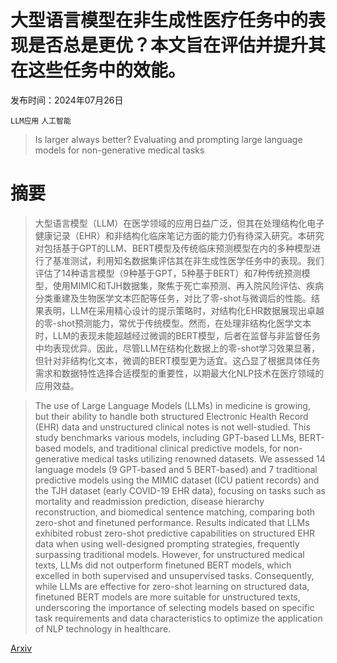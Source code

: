# 大型语言模型在非生成性医疗任务中的表现是否总是更优？本文旨在评估并提升其在这些任务中的效能。

发布时间：2024年07月26日

`LLM应用` `人工智能`

> Is larger always better? Evaluating and prompting large language models for non-generative medical tasks

# 摘要

> 大型语言模型（LLM）在医学领域的应用日益广泛，但其在处理结构化电子健康记录（EHR）和非结构化临床笔记方面的能力仍有待深入研究。本研究对包括基于GPT的LLM、BERT模型及传统临床预测模型在内的多种模型进行了基准测试，利用知名数据集评估其在非生成性医学任务中的表现。我们评估了14种语言模型（9种基于GPT，5种基于BERT）和7种传统预测模型，使用MIMIC和TJH数据集，聚焦于死亡率预测、再入院风险评估、疾病分类重建及生物医学文本匹配等任务，对比了零-shot与微调后的性能。结果表明，LLM在采用精心设计的提示策略时，对结构化EHR数据展现出卓越的零-shot预测能力，常优于传统模型。然而，在处理非结构化医学文本时，LLM的表现未能超越经过微调的BERT模型，后者在监督与非监督任务中均表现优异。因此，尽管LLM在结构化数据上的零-shot学习效果显著，但针对非结构化文本，微调的BERT模型更为适宜。这凸显了根据具体任务需求和数据特性选择合适模型的重要性，以期最大化NLP技术在医疗领域的应用效益。

> The use of Large Language Models (LLMs) in medicine is growing, but their ability to handle both structured Electronic Health Record (EHR) data and unstructured clinical notes is not well-studied. This study benchmarks various models, including GPT-based LLMs, BERT-based models, and traditional clinical predictive models, for non-generative medical tasks utilizing renowned datasets. We assessed 14 language models (9 GPT-based and 5 BERT-based) and 7 traditional predictive models using the MIMIC dataset (ICU patient records) and the TJH dataset (early COVID-19 EHR data), focusing on tasks such as mortality and readmission prediction, disease hierarchy reconstruction, and biomedical sentence matching, comparing both zero-shot and finetuned performance. Results indicated that LLMs exhibited robust zero-shot predictive capabilities on structured EHR data when using well-designed prompting strategies, frequently surpassing traditional models. However, for unstructured medical texts, LLMs did not outperform finetuned BERT models, which excelled in both supervised and unsupervised tasks. Consequently, while LLMs are effective for zero-shot learning on structured data, finetuned BERT models are more suitable for unstructured texts, underscoring the importance of selecting models based on specific task requirements and data characteristics to optimize the application of NLP technology in healthcare.

[Arxiv](https://arxiv.org/abs/2407.18525)